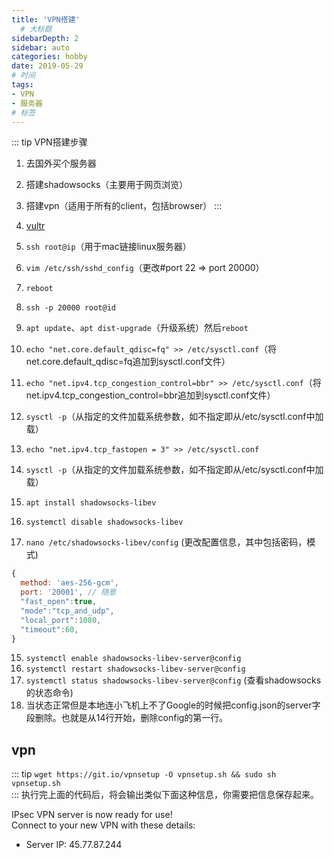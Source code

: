 ```yaml
---
title: 'VPN搭建'
  # 大标题
sidebarDepth: 2
sidebar: auto
categories: hobby
date: 2019-05-29
# 时间
tags:
- VPN
- 服务器
# 标签
---
```


::: tip VPN搭建步骤
1. 去国外买个服务器
2. 搭建shadowsocks（主要用于网页浏览）
3. 搭建vpn（适用于所有的client，包括browser）
:::

1. [vultr](https://my.vultr.com/)
2. `ssh root@ip`（用于mac链接linux服务器）
3. `vim /etc/ssh/sshd_config`（更改#port 22 => port 20000）
4. `reboot`
5. `ssh -p 20000 root@id`
6. `apt update`、`apt dist-upgrade`（升级系统）然后`reboot`
7. `echo "net.core.default_qdisc=fq" >> /etc/sysctl.conf`（将net.core.default_qdisc=fq追加到sysctl.conf文件）
8. `echo "net.ipv4.tcp_congestion_control=bbr" >> /etc/sysctl.conf`（将net.ipv4.tcp_congestion_control=bbr追加到sysctl.conf文件）
9. `sysctl -p`（从指定的文件加载系统参数，如不指定即从/etc/sysctl.conf中加载）
10. `echo "net.ipv4.tcp_fastopen = 3" >> /etc/sysctl.conf`
11. `sysctl -p`（从指定的文件加载系统参数，如不指定即从/etc/sysctl.conf中加载）
12. `apt install shadowsocks-libev`
13. `systemctl disable shadowsocks-libev`
14. `nano /etc/shadowsocks-libev/config` (更改配置信息，其中包括密码，模式)
```js
{
  method: 'aes-256-gcm',
  port: '20001', // 随意
  "fast_open":true,
  "mode":"tcp_and_udp",
  "local_port":1080,
  "timeout":60,
}
```
15. `systemctl enable shadowsocks-libev-server@config`
16. `systemctl restart shadowsocks-libev-server@config`
17. `systemctl status shadowsocks-libev-server@config` (查看shadowsocks的状态命令)
18. 当状态正常但是本地连小飞机上不了Google的时候把config.json的server字段删除。也就是从14行开始，删除config的第一行。
## vpn
::: tip
`wget https://git.io/vpnsetup -O vpnsetup.sh && sudo sh vpnsetup.sh`<br>
:::
执行完上面的代码后，将会输出类似下面这种信息，你需要把信息保存起来。<br>
<!-- Server IP: 45.32.225.73
IPsec PSK: 6VUvVs4jGoSi87LK3dLp
Username: vpnuser
Password: 94rvmdYAj4dduNXS -->
IPsec VPN server is now ready for use!<br>
Connect to your new VPN with these details:<br>
* Server IP: 45.77.87.244




